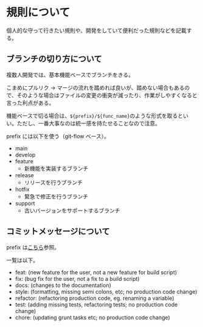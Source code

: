 # 規則について

個人的な守って行きたい規則や、開発をしていて便利だった規則などを記載する。

## ブランチの切り方について

複数人開発では、基本機能ベースでブランチをきる。

こまめにプルリク → マージの流れを踏めれば良いが、踏めない場合もあるので、そのような場合はファイルの変更の衝突が減ったり、作業がしやすくなると言った利点がある。

機能ベースで切る場合は、`${prefix}/${func_name}`のような形式を取るといい。ただし、一番大事なのは統一感を持たせることなので注意。

prefix には以下を使う（git-flow ベース）。

- main
- develop
- feature
  - 新機能を実装するブランチ
- release
  - リリースを行うブランチ
- hotfix
  - 緊急で修正を行うブランチ
- support
  - 古いバージョンをサポートするブランチ

## コミットメッセージについて

prefix は[こちら](https://gist.github.com/joshbuchea/6f47e86d2510bce28f8e7f42ae84c716#semantic-commit-messages)参照。

一覧は以下。

- feat: (new feature for the user, not a new feature for build script)
- fix: (bug fix for the user, not a fix to a build script)
- docs: (changes to the documentation)
- style: (formatting, missing semi colons, etc; no production code change)
- refactor: (refactoring production code, eg. renaming a variable)
- test: (adding missing tests, refactoring tests; no production code change)
- chore: (updating grunt tasks etc; no production code change)
